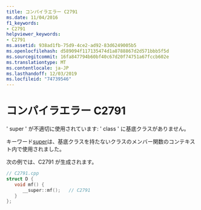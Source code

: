 ```yaml
---
title: コンパイラエラー C2791
ms.date: 11/04/2016
f1_keywords:
- C2791
helpviewer_keywords:
- C2791
ms.assetid: 938ad1fb-75d9-4ce2-ad92-83d6249005b5
ms.openlocfilehash: d589094f117135474d1a8788867d2d571bbb5f5d
ms.sourcegitcommit: 16fa847794b60bf40c67d20f74751a67fccb602e
ms.translationtype: MT
ms.contentlocale: ja-JP
ms.lasthandoff: 12/03/2019
ms.locfileid: "74739546"
---
```

# <a name="compiler-error-c2791"></a>コンパイラエラー C2791

' super ' が不適切に使用されています: ' class ' に基底クラスがありません。

キーワード[super](../../cpp/super.md)は、基底クラスを持たないクラスのメンバー関数のコンテキスト内で使用されました。

次の例では、C2791 が生成されます。

```cpp
// C2791.cpp
struct D {
   void mf() {
      __super::mf();   // C2791
   }
};
```
